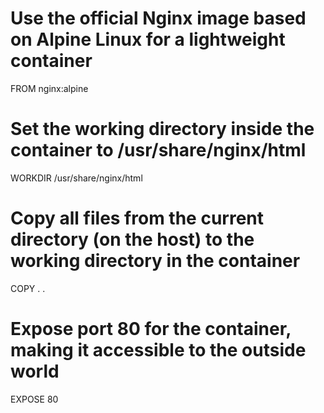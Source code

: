 # Use the official Nginx image based on Alpine Linux for a lightweight container
FROM nginx:alpine 

# Set the working directory inside the container to /usr/share/nginx/html
WORKDIR /usr/share/nginx/html 

# Copy all files from the current directory (on the host) to the working directory in the container
COPY . . 

# Expose port 80 for the container, making it accessible to the outside world
EXPOSE 80
